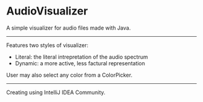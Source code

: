 # AudioVisualizer
A simple visualizer for audio files made with Java.

---
Features two styles of visualizer:
- Literal: the literal intrepretation of the audio spectrum
- Dynamic: a more active, less factural representation

User may also select any color from a ColorPicker.

---
Creating using IntelliJ IDEA Community.

